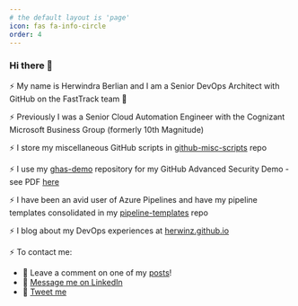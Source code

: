 ```yaml
---
# the default layout is 'page'
icon: fas fa-info-circle
order: 4
---
```



### Hi there 👋

⚡ My name is Herwindra Berlian and I am a Senior DevOps Architect with GitHub on the FastTrack team 🚀

⚡ Previously I was a Senior Cloud Automation Engineer with the Cognizant Microsoft Business Group (formerly 10th Magnitude)

⚡ I store my miscellaneous GitHub scripts in [github-misc-scripts](https://github.com/joshjohanning/github-misc-scripts) repo

⚡ I use my [ghas-demo](https://github.com/joshjohanning/ghas-demo) repository for my GitHub Advanced Security Demo - see PDF [here](https://github.com/joshjohanning/ghas-demo/blob/main/ghas-demo.pdf)

⚡ I have been an avid user of Azure Pipelines and have my pipeline templates consolidated in my [pipeline-templates](https://github.com/joshjohanning/pipeline-templates) repo

⚡ I blog about my DevOps experiences at [herwinz.github.io](https://herwinz.github.io)

⚡ To contact me: 
  - 🌱 Leave a comment on one of my [posts](https://herwinz.github.io)!
  - 🌱 [Message me on LinkedIn](https://www.linkedin.com/in/herwindra/)
  - 🌱 [Tweet me](https://twitter.com/jjjettrain)
